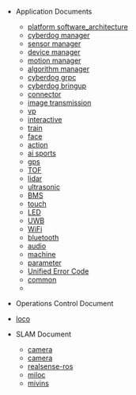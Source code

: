 - Application Documents

  - [platform software_architecture](/en/cyberdog_platform_software_architecture_en.md)
  - [cyberdog manager](/en/cyberdog_manager_en.md)
  - [sensor manager](/en/sensor_manager_en.md)
  - [device manager](/en/device_manager_en.md)
  - [motion manager](en/motion_manager_en.md)
  - [algorithm manager](en/algorithm_manager_en.md)
  - [cyberdog grpc](en/cyberdog_grpc_en.md)
  - [cyberdog bringup](en/cyberdog_bringup_en.md)
  - [connector](en/connector_en.md)
  - [image transmission](en/image_transmission_en.md)
  - [vp](en/cyberdog_vp_en.md)
  - [interactive](en/cyberdog_interactive_en.md)
  - [train](en/cyberdog_train_en.md)
  - [face](en/cyberdog_face_en.md)
  - [action](en/cyberdog_action_en.md)
  - [ai sports](en/cyberdog_ai_sports_en.md)
  - [gps](en/cyberdog_gps_en.md)
  - [TOF](en/cyberdog_tof_en.md)
  - [lidar](en/cyberdog_lidar_en.md)
  - [ultrasonic](en/cyberdog_ultrasonic_en.md)
  - [BMS](en/cyberdog_bms_en.md)
  - [touch](en/cyberdog_touch_en.md)
  - [LED](en/cyberdog_led_en.md)
  - [UWB](en/cyberdog_uwb_en.md)
  - [WiFi](en/cyberdog_wifi_en.md)
  - [bluetooth](en/cyberdog_bluetooth_en.md)
  - [audio](en/cyberdog_audio_en.md)
  - [machine](en/cyberdog_machine_en.md)
  - [parameter](en/cyberdog_parameter_en.md)
  - [Unified Error Code](en/cyberdog_system_en.md)
  - [common](en/cyberdog_common_en.md)
  - 
  
- Operations Control Document
  
- [loco](/en/cyberdog_loco_en.md)
  
- SLAM Document
  - [camera](/en/cyberdog_camera_en.md)
  - [camera](/en/cyberdog_camera_en.md)
  - [realsense-ros](/en/realsense-ros_en.md)
  - [miloc](/en/cyberdog_miloc_en.md)
  - [mivins](/en/cyberdog_mivins_en.md)
